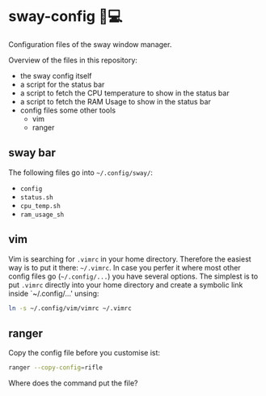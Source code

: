 # sway-config :penguin::computer:
Configuration files of the sway window manager. 

Overview of the files in this repository:
- the sway config itself
- a script for the status bar
- a script to fetch the CPU temperature to show in the status bar
- a script to fetch the RAM Usage to show in the status bar
- config files some other tools
  - vim
  - ranger

## sway bar
The following files go into `~/.config/sway/`:
- `config`
- `status.sh`
- `cpu_temp.sh`
- `ram_usage_sh`

## vim
Vim is searching for `.vimrc` in your home directory. Therefore the easiest way is to put it there: `~/.vimrc`. In case you perfer it where most other config files go (`~/.config/...`) you have several options. The simplest is to put `.vimrc` directly into your home directory and create a symbolic link inside `~/.config/...' unsing:

```bash
ln -s ~/.config/vim/vimrc ~/.vimrc
```

## ranger
Copy the config file before you customise ist:
```bash
ranger --copy-config=rifle
```
Where does the command put the file?
